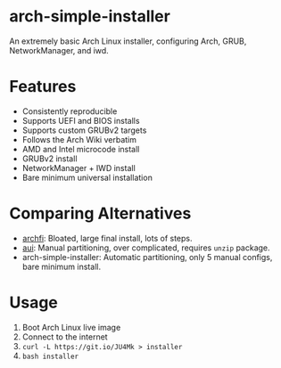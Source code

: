 # arch-simple-installer
An extremely basic Arch Linux installer, configuring Arch, GRUB, NetworkManager, and iwd.

# Features
- Consistently reproducible
- Supports UEFI and BIOS installs
- Supports custom GRUBv2 targets
- Follows the Arch Wiki verbatim
- AMD and Intel microcode install
- GRUBv2 install
- NetworkManager + IWD install
- Bare minimum universal installation

# Comparing Alternatives
- [archfi](https://github.com/MatMoul/archfi): Bloated, large final install, lots of steps.
- [aui](https://github.com/helmuthdu/aui): Manual partitioning, over complicated, requires `unzip` package.
- arch-simple-installer: Automatic partitioning, only 5 manual configs, bare minimum install.

# Usage
1. Boot Arch Linux live image
2. Connect to the internet
3. `curl -L https://git.io/JU4Mk > installer`
4. `bash installer`
